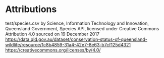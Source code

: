 # Attributions

test/species.csv by Science, Information Technology and Innovation, Queensland Government, Species API, licensed under Creative Commons Attribution 4.0 sourced on 19 December 2017
https://data.qld.gov.au/dataset/conservation-status-of-queensland-wildlife/resource/1c8b4859-31a4-42e7-8e63-b7cf125d4321
https://creativecommons.org/licenses/by/4.0/

